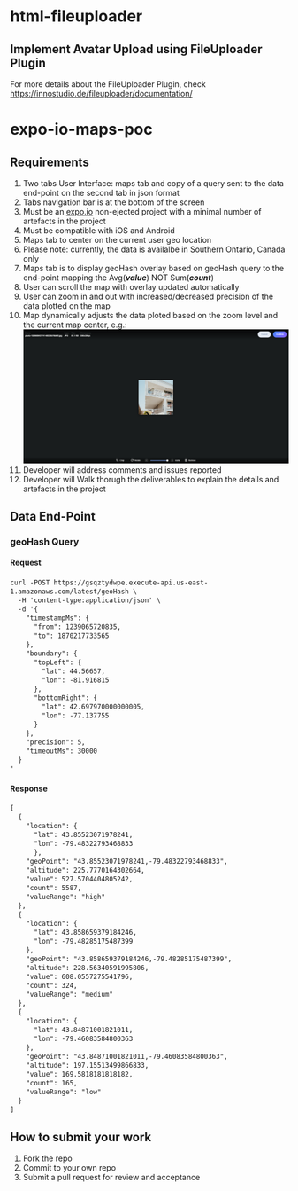 # html-fileuploader

## Implement Avatar Upload using FileUploader Plugin

For more details about the FileUploader Plugin, check https://innostudio.de/fileuploader/documentation/

# expo-io-maps-poc

## Requirements

1. Two tabs User Interface: maps tab and copy of a query sent to the data end-point on the second tab in json format
1. Tabs navigation bar is at the bottom of the screen
1. Must be an [expo.io](https://expo.io/) non-ejected project with a minimal number of artefacts in the project
1. Must be compatible with iOS and Android
1. Maps tab to center on the current user geo location
1. Please note: currently, the data is availalbe in Southern Ontario, Canada only
1. Maps tab is to display geoHash overlay based on geoHash query to the end-point mapping the Avg(***value***) NOT Sum(***count***)
1. User can scroll the map with overlay updated automatically
1. User can zoom in and out with increased/decreased precision of the data plotted on the map
1. Map dynamically adjusts the data ploted based on the zoom level and the current map center, e.g.:
![](./cropper.png)
1. Developer will address comments and issues reported
1. Developer will Walk thorugh the deliverables to explain the details and artefacts in the project

## Data End-Point

### geoHash Query

#### Request

```
curl -POST https://gsqztydwpe.execute-api.us-east-1.amazonaws.com/latest/geoHash \
  -H 'content-type:application/json' \
  -d '{
    "timestampMs": {
      "from": 1239065720835,
      "to": 1870217733565
    },
    "boundary": {
      "topLeft": {
        "lat": 44.56657,
        "lon": -81.916815
      },
      "bottomRight": {
        "lat": 42.697970000000005,
        "lon": -77.137755          
      }
    },
    "precision": 5,
    "timeoutMs": 30000
  }
'
```

#### Response

```
[
  {
    "location": {
      "lat": 43.85523071978241,
      "lon": -79.48322793468833
      },
    "geoPoint": "43.85523071978241,-79.48322793468833",
    "altitude": 225.7770164302664,
    "value": 527.5704404805242,
    "count": 5587,
    "valueRange": "high"
  },
  {
    "location": {
      "lat": 43.858659379184246,
      "lon": -79.48285175487399
    },
    "geoPoint": "43.858659379184246,-79.48285175487399",
    "altitude": 228.56340591995806,
    "value": 608.0557275541796,
    "count": 324,
    "valueRange": "medium"
  },
  {
    "location": {
      "lat": 43.84871001821011,
      "lon": -79.46083584800363
    },
    "geoPoint": "43.84871001821011,-79.46083584800363",
    "altitude": 197.15513499866833,
    "value": 169.5818181818182,
    "count": 165,
    "valueRange": "low"
  }
]
```

## How to submit your work

1. Fork the repo
1. Commit to your own repo
1. Submit a pull request for review and acceptance

